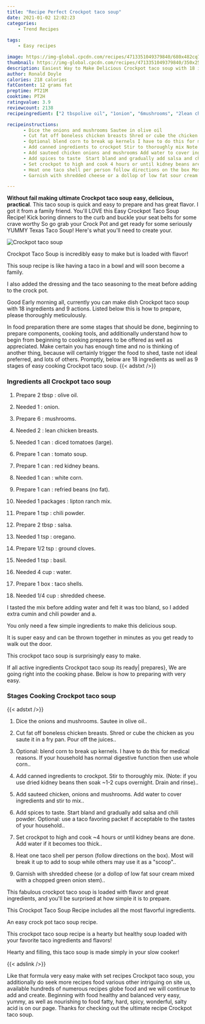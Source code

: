 ```yaml
---
title: "Recipe Perfect Crockpot taco soup"
date: 2021-01-02 12:02:23
categories:
    - Trend Recipes
    
tags:
    - Easy recipes

image: https://img-global.cpcdn.com/recipes/4713351049379840/680x482cq70/crockpot-taco-soup-recipe-main-photo.jpg
thumbnail: https://img-global.cpcdn.com/recipes/4713351049379840/350x250cq70/crockpot-taco-soup-recipe-main-photo.jpg
description: Easiest Way to Make Delicious Crockpot taco soup with 18 ingredients and 9 stages of easy cooking.
author: Ronald Doyle
calories: 218 calories
fatContent: 12 grams fat
preptime: PT21M
cooktime: PT2H
ratingvalue: 3.9
reviewcount: 2138
recipeingredient: ["2 tbspolive oil", "1onion", "6mushrooms", "2lean chicken breasts", "1 candiced tomatoes large", "1 cantomato soup", "1 canred kidney beans", "1 canwhite corn", "1 canrefried beans no fat", "1 packageslipton ranch mix", "1 tspchili powder", "2 tbspsalsa", "1 tsporegano", "1/2 tspground cloves", "1 tspbasil", "4 cupwater", "1 boxtaco shells", "1/4 cupshredded cheese"]

recipeinstructions: 
      - Dice the onions and mushrooms Sautee in olive oil 
      - Cut fat off boneless chicken breasts Shred or cube the chicken as you saute it in a fry pan Pour off the juices 
      - Optional blend corn to break up kernels I have to do this for medical reasons If your household has normal digestive function then use whole corn 
      - Add canned ingredients to crockpot Stir to thoroughly mix Note if you use dried kidney beans then soak 12 cups overnight Drain and rinse 
      - Add sauteed chicken onions and mushrooms Add water to cover ingredients and stir to mix 
      - Add spices to taste  Start bland and gradually add salsa and chili powder Optional use a taco favoring packet if acceptable to the tastes of your household 
      - Set crockpot to high and cook 4 hours or until kidney beans are done Add water if it becomes too thick 
      - Heat one taco shell per person follow directions on the box Most will break it up to add to soup while others may use it as a scoop 
      - Garnish with shredded cheese or a dollop of low fat sour cream mixed with a chopped green onion stem

---
```




**Without fail making ultimate Crockpot taco soup easy, delicious, practical**. This taco soup is quick and easy to prepare and has great flavor. I got it from a family friend. You&#39;ll LOVE this Easy Crockpot Taco Soup Recipe! Kick boring dinners to the curb and buckle your seat belts for some crave worthy So go grab your Crock Pot and get ready for some seriously YUMMY Texas Taco Soup! Here&#39;s what you&#39;ll need to create your.


![Crockpot taco soup](https://img-global.cpcdn.com/recipes/4713351049379840/680x482cq70/crockpot-taco-soup-recipe-main-photo.jpg "Crockpot taco soup")



Crockpot Taco Soup is incredibly easy to make but is loaded with flavor!

This soup recipe is like having a taco in a bowl and will soon become a family.

I also added the dressing and the taco seasoning to the meat before adding to the crock pot.


Good Early morning all, currently you can make dish Crockpot taco soup with 18 ingredients and 9 actions. Listed below this is how to prepare, please thoroughly meticulously.

In food preparation there are some stages that should be done, beginning to prepare components, cooking tools, and additionally understand how to begin from beginning to cooking prepares to be offered as well as appreciated. Make certain you has enough time and no is thinking of another thing, because will certainly trigger the food to shed, taste not ideal preferred, and lots of others. Promptly, below are 18 ingredients as well as 9 stages of easy cooking Crockpot taco soup.
{{< adstxt />}}

### Ingredients all Crockpot taco soup


1. Prepare 2 tbsp : olive oil.

1. Needed 1 : onion.

1. Prepare 6 : mushrooms.

1. Needed 2 : lean chicken breasts.

1. Needed 1 can : diced tomatoes (large).

1. Prepare 1 can : tomato soup.

1. Prepare 1 can : red kidney beans.

1. Needed 1 can : white corn.

1. Prepare 1 can : refried beans (no fat).

1. Needed 1 packages : lipton ranch mix.

1. Prepare 1 tsp : chili powder.

1. Prepare 2 tbsp : salsa.

1. Needed 1 tsp : oregano.

1. Prepare 1/2 tsp : ground cloves.

1. Needed 1 tsp : basil.

1. Needed 4 cup : water.

1. Prepare 1 box : taco shells.

1. Needed 1/4 cup : shredded cheese.


I tasted the mix before adding water and felt it was too bland, so I added extra cumin and chili powder and a.

You only need a few simple ingredients to make this delicious soup.

It is super easy and can be thrown together in minutes as you get ready to walk out the door.

This crockpot taco soup is surprisingly easy to make.


If all active ingredients Crockpot taco soup its ready| prepares}, We are going right into the cooking phase. Below is how to preparing with very easy.

### Stages Cooking Crockpot taco soup

{{< adstxt />}}


1. Dice the onions and mushrooms. Sautee in olive oil..



1. Cut fat off boneless chicken breasts. Shred or cube the chicken as you saute it in a fry pan. Pour off the juices..



1. Optional: blend corn to break up kernels. I have to do this for medical reasons. If your household has normal digestive function then use whole corn..



1. Add canned ingredients to crockpot. Stir to thoroughly mix. (Note: if you use dried kidney beans then soak ~1-2 cups overnight. Drain and rinse)..



1. Add sauteed chicken, onions and mushrooms. Add water to cover ingredients and stir to mix..



1. Add spices to taste.  Start bland and gradually add salsa and chili powder. Optional: use a taco favoring packet if acceptable to the tastes of your household..



1. Set crockpot to high and cook ~4 hours or until kidney beans are done. Add water if it becomes too thick..



1. Heat one taco shell per person (follow directions on the box). Most will break it up to add to soup while others may use it as a &#34;scoop&#34;..



1. Garnish with shredded cheese (or a dollop of low fat sour cream mixed with a chopped green onion stem)..




This fabulous crockpot taco soup is loaded with flavor and great ingredients, and you&#39;ll be surprised at how simple it is to prepare.

This Crockpot Taco Soup Recipe includes all the most flavorful ingredients.

An easy crock pot taco soup recipe.

This crockpot taco soup recipe is a hearty but healthy soup loaded with your favorite taco ingredients and flavors!

Hearty and filling, this taco soup is made simply in your slow cooker!


{{< adslink />}}

Like that formula very easy make with set recipes Crockpot taco soup, you additionally do seek more recipes food various other intriguing on site us, available hundreds of numerous recipes globe food and we will continue to add and create. Beginning with food healthy and balanced very easy, yummy, as well as nourishing to food fatty, hard, spicy, wonderful, salty acid is on our page. Thanks for checking out the ultimate recipe Crockpot taco soup.
